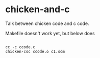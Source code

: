 # chicken-and-c

Talk between chicken code and c code.  

Makefile doesn't work yet, but below does
~~~

cc -c ccode.c
chicken-csc ccode.o c1.scm


~~~

